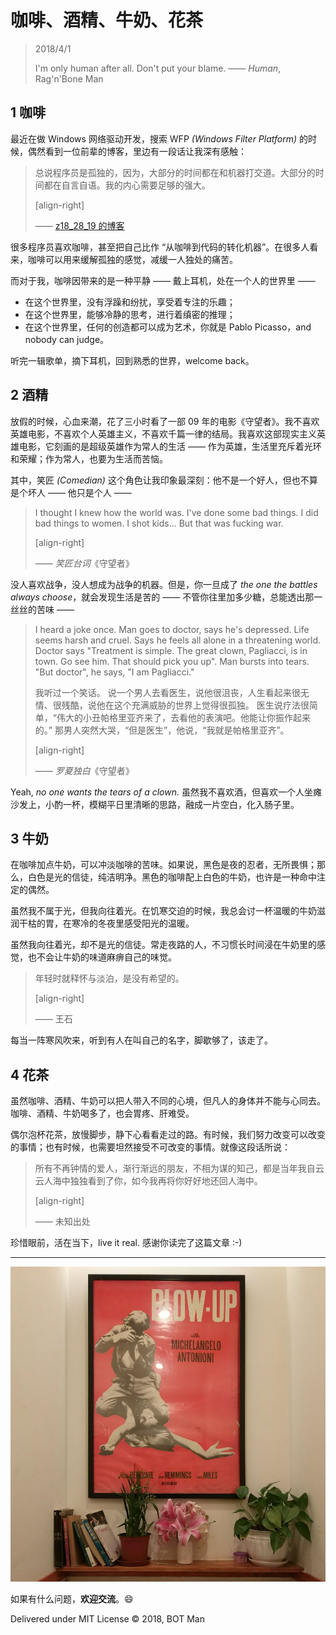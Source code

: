 ﻿# 咖啡、酒精、牛奶、花茶

> 2018/4/1
>
> I'm only human after all. Don't put your blame. —— _Human_, Rag'n'Bone Man

## 1 咖啡

最近在做 Windows 网络驱动开发，搜索 WFP _(Windows Filter Platform)_ 的时候，偶然看到一位前辈的博客，里边有一段话让我深有感触：

> 总说程序员是孤独的，因为，大部分的时间都在和机器打交道。大部分的时间都在自言自语。我的内心需要足够的强大。
>
> [align-right]
>
> —— [z18_28_19 的博客](https://blog.csdn.net/z18_28_19/article/details/12979297)

很多程序员喜欢咖啡，甚至把自己比作 “从咖啡到代码的转化机器”。在很多人看来，咖啡可以用来缓解孤独的感觉，减缓一人独处的痛苦。

而对于我，咖啡因带来的是一种平静 —— 戴上耳机，处在一个人的世界里 ——

- 在这个世界里，没有浮躁和纷扰，享受着专注的乐趣；
- 在这个世界里，能够冷静的思考，进行着缜密的推理；
- 在这个世界里，任何的创造都可以成为艺术，你就是 Pablo Picasso，and nobody can judge。

听完一辑歌单，摘下耳机，回到熟悉的世界，welcome back。

## 2 酒精

放假的时候，心血来潮，花了三小时看了一部 09 年的电影《守望者》。我不喜欢英雄电影，不喜欢个人英雄主义，不喜欢千篇一律的结局。我喜欢这部现实主义英雄电影，它刻画的是超级英雄作为常人的生活 —— 作为英雄，生活里充斥着光环和荣耀；作为常人，也要为生活而苦恼。

其中，笑匠 _(Comedian)_ 这个角色让我印象最深刻：他不是一个好人，但也不算是个坏人 —— 他只是个人 ——

> I thought I knew how the world was. I've done some bad things. I did bad things to women. I shot kids... But that was fucking war.
>
> [align-right]
>
> —— _笑匠台词_《守望者》

没人喜欢战争，没人想成为战争的机器。但是，你一旦成了 _the one the battles always choose_，就会发现生活是苦的 —— 不管你往里加多少糖，总能透出那一丝丝的苦味 ——

> I heard a joke once.
> Man goes to doctor, says he's depressed. Life seems harsh and cruel. Says he feels all alone in a threatening world.
> Doctor says "Treatment is simple. The great clown, Pagliacci, is in town. Go see him. That should pick you up".
> Man bursts into tears. "But doctor", he says, "I am Pagliacci."
>
> 我听过一个笑话。
> 说一个男人去看医生，说他很沮丧，人生看起来很无情、很残酷，说他在这个充满威胁的世界上觉得很孤独。
> 医生说疗法很简单，“伟大的小丑帕格里亚齐来了，去看他的表演吧。他能让你振作起来的。”
> 那男人突然大哭，“但是医生”，他说，“我就是帕格里亚齐”。
>
> [align-right]
>
> —— _罗夏独白_《守望者》

Yeah, _no one wants the tears of a clown._ 虽然我不喜欢酒，但喜欢一个人坐瘫沙发上，小酌一杯，模糊平日里清晰的思路，融成一片空白，化入肠子里。

## 3 牛奶

在咖啡加点牛奶，可以冲淡咖啡的苦味。如果说，黑色是夜的忍者，无所畏惧；那么，白色是光的信徒，纯洁明净。黑色的咖啡配上白色的牛奶，也许是一种命中注定的偶然。

虽然我不属于光，但我向往着光。在饥寒交迫的时候，我总会讨一杯温暖的牛奶滋润干枯的胃，在寒冷的冬夜里感受阳光的温暖。

虽然我向往着光，却不是光的信徒。常走夜路的人，不习惯长时间浸在牛奶里的感觉，也不会让牛奶的味道麻痹自己的味觉。

> 年轻时就释怀与淡泊，是没有希望的。
>
> [align-right]
>
> —— 王石

每当一阵寒风吹来，听到有人在叫自己的名字，脚歇够了，该走了。

## 4 花茶

虽然咖啡、酒精、牛奶可以把人带入不同的心境，但凡人的身体并不能与心同去。咖啡、酒精、牛奶喝多了，也会胃疼、肝难受。

偶尔泡杯花茶，放慢脚步，静下心看看走过的路。有时候，我们努力改变可以改变的事情；也有时候，也需要坦然接受不可改变的事情。就像这段话所说：

> 所有不再钟情的爱人，渐行渐远的朋友，不相为谋的知己，都是当年我自云云人海中独独看到了你，如今我再将你好好地还回人海中。
>
> [align-right]
>
> —— 未知出处

珍惜眼前，活在当下，live it real. 感谢你读完了这篇文章 :-)

---

![Blowup](Drinks/Blowup.jpg)

如果有什么问题，**欢迎交流**。😄

Delivered under MIT License &copy; 2018, BOT Man
